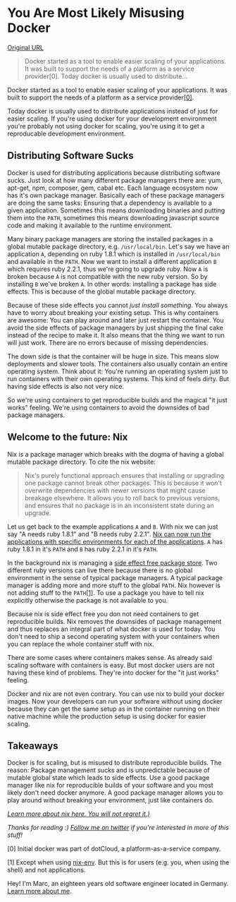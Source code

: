 # You Are Most Likely Misusing Docker

[Original URL](http://www.mpscholten.de/docker/2016/01/27/you-are-most-likely-misusing-docker.html)

> Docker started as a tool to enable easier scaling of your applications. It was built to support the needs of a platform as a service provider[0]. Today docker is usually used to distribute...

Docker started as a tool to enable easier scaling of your applications. It was built to support the needs of a platform as a service provider[[0]](http://www.mpscholten.de/docker/2016/01/27/you-are-most-likely-misusing-docker.html#note-0).

Today docker is usually used to distribute applications instead of just for easier scaling. If you're using docker for your development environment you're probably not using docker for scaling, you're using it to get a reproducable development environment.

## Distributing Software Sucks

Docker is used for distributing applications because distributing software sucks. Just look at how many different package managers there are: yum, apt-get, npm, composer, gem, cabal etc. Each language ecosystem now has it's own package manager. Basically each of these package managers are doing the same tasks: Ensuring that a dependency is available to a given application. Sometimes this means downloading binaries and putting them into the `PATH`, sometimes this means downloading javascript source code and making it available to the runtime environment.

Many binary package managers are storing the installed packages in a global mutable package directory, e.g. `/usr/local/bin`. Let's say we have an application `A`, depending on ruby 1.8.1 which is installed in `/usr/local/bin` and available in the `PATH`. Now we want to install a different application `B` which requires ruby 2.2.1, thus we're going to upgrade ruby. Now `A` is broken because `A` is not compatible with the new ruby version. So by installing `B` we've broken `A`. In other words: installing a package has side effects. This is because of the global mutable package directory.

Because of these side effects you cannot _just install something_. You always have to worry about breaking your existing setup. This is why containers are awesome: You can play around and later just restart the container. You avoid the side effects of package managers by just shipping the final cake instead of the recipe to make it. It also means that the thing we want to run will just work. There are no errors because of missing dependencies.

The down side is that the container will be huge in size. This means slow deployments and slower tools. The containers also usually contain an entire operating system. Think about it: You're running an operating system just to run containers with their own operating systems. This kind of feels dirty. But having side effects is also not very nice.

So we're using containers to get reproducible builds and the magical "it just works" feeling. We're using containers to avoid the downsides of bad package managers.

## Welcome to the future: Nix

Nix is a package manager which breaks with the dogma of having a global mutable package directory. To cite the nix website:

> Nix's purely functional approach ensures that installing or upgrading one package cannot break other packages. This is because it won't overwrite dependencies with newer versions that might cause breakage elsewhere. It allows you to roll back to previous versions, and ensures that no package is in an inconsistent state during an upgrade.

Let us get back to the example applications `A` and `B`. With nix we can just say "A needs ruby 1.8.1" and "B needs ruby 2.2.1". [Nix can now run the applications with specific environments for each of the applications](https://nixos.org/nix/manual/#sec-nix-shell). `A` has ruby 1.8.1 in it's `PATH` and `B` has ruby 2.2.1 in it's `PATH`.

In the background nix is managing a [side effect free package store](https://nixos.org/nix/about.html). Two different ruby versions can live there because there is no global environment in the sense of typical package managers. A typical package manager is adding more and more stuff to the global `PATH`. Nix however is not adding stuff to the `PATH`[[1]](http://www.mpscholten.de/docker/2016/01/27/you-are-most-likely-misusing-docker.html#note-1). To use a package you have to tell nix explicitly otherwise the package is not available to you.

Because nix is side effect free you don not need containers to get reproducible builds. Nix removes the downsides of package management and thus replaces an integral part of what docker is used for today. You don't need to ship a second operating system with your containers when you can replace the whole container stuff with nix.

There are some cases where containers makes sense. As already said scaling software with containers is easy. But most docker users are not having these kind of problems. They're into docker for the "it just works" feeling.

Docker and nix are not even contrary. You can use nix to build your docker images. Now your developers can run your software without using docker because they can get the same setup as in the container running on their native machine while the production setup is using docker for easier scaling.

## Takeaways

Docker is for scaling, but is misused to distribute reproducible builds. The reason: Package management sucks and is unpredictable because of mutable global state which leads to side effects. Use a good package manager like nix for reproducible builds of your software and you most likely don't need docker anymore. A good package manager allows you to play around without breaking your environment, just like containers do.

_[Learn more about nix here. You will not regret it.)](https://nixos.org/nix/about.html)_

_Thanks for reading :) [Follow me on twitter](https://twitter.com/_marcscholten) if you're interested in more of this stuff!_

[0] Initial docker was part of dotCloud, a platform-as-a-service company.

[1] Except when using [nix-env](https://nixos.org/nix/manual/#sec-nix-env). But this is for users (e.g. you, when using the shell) and not applications.

Hey! I'm Marc, an eighteen years old software engineer located in Germany. [Learn more about me](http://www.mpscholten.de/about/).
